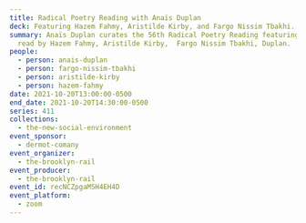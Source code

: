 ```yaml
---
title: Radical Poetry Reading with Anaïs Duplan
deck: Featuring Hazem Fahmy, Aristilde Kirby, and Fargo Nissim Tbakhi.
summary: Anaïs Duplan curates the 56th Radical Poetry Reading featuring poetry
  read by Hazem Fahmy, Aristilde Kirby,  Fargo Nissim Tbakhi, Duplan.
people:
  - person: anais-duplan
  - person: fargo-nissim-tbakhi
  - person: aristilde-kirby
  - person: hazem-fahmy
date: 2021-10-20T13:00:00-0500
end_date: 2021-10-20T14:30:00-0500
series: 411
collections:
  - the-new-social-environment
event_sponsor:
  - dermot-comany
event_organizer:
  - the-brooklyn-rail
event_producer:
  - the-brooklyn-rail
event_id: recNCZpgaMSH4EH4D
event_platform:
  - zoom
---
```

